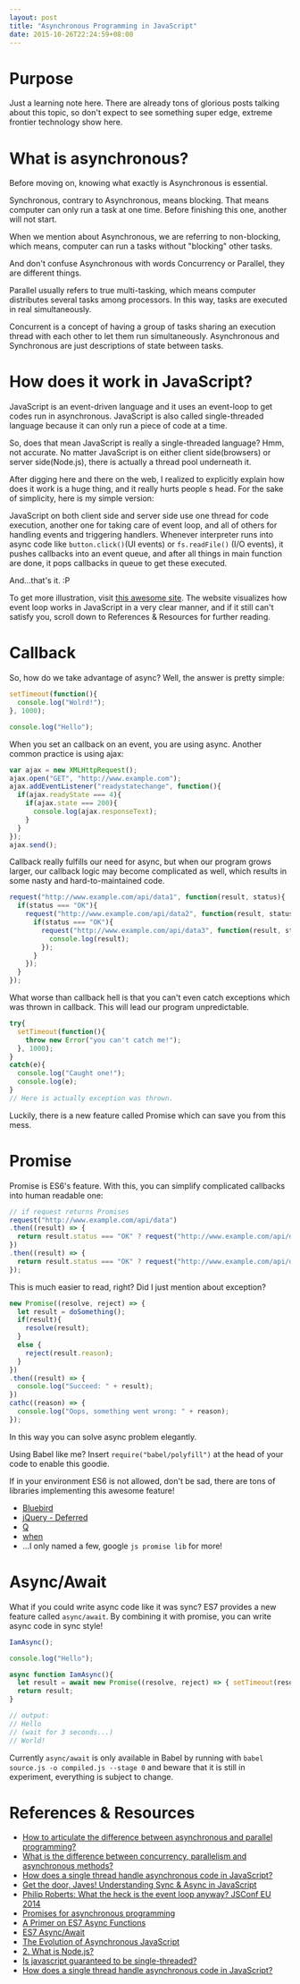 ```yaml
---
layout: post
title: "Asynchronous Programming in JavaScript"
date: 2015-10-26T22:24:59+08:00
---
```


# Purpose
Just a learning note here. There are already tons of glorious posts talking about this topic, so don't expect to see something super edge, extreme frontier technology show here.

# What is asynchronous?
Before moving on, knowing what exactly is Asynchronous is essential.

Synchronous, contrary to Asynchronous, means blocking. That means computer can only run a task at one time. Before finishing this one, another will not start.

When we mention about Asynchronous, we are referring to non-blocking, which means, computer can run a tasks without "blocking" other tasks.

And don't confuse Asynchronous with words Concurrency or Parallel, they are different things.

Parallel usually refers to true multi-tasking, which means computer distributes several tasks among processors. In this way, tasks are executed in real simultaneously.

Concurrent is a concept of having a group of tasks sharing an execution thread with each other to let them run simultaneously. Asynchronous and Synchronous are just descriptions of state between tasks.

# How does it work in JavaScript?
JavaScript is an event-driven language and it uses an event-loop to get codes run in asynchronous. JavaScript is also called single-threaded language because it can only run a piece of code at a time.

So, does that mean JavaScript is really a single-threaded language? Hmm, not accurate. No matter JavaScript is on either client side(browsers) or server side(Node.js), there is actually a thread pool underneath it.

After digging here and there on the web, I realized to explicitly explain how does it work is a huge thing, and it really hurts people
s head. For the sake of simplicity, here is my simple version:

JavaScript on both client side and server side use one thread for code execution, another one for taking care of event loop, and all of others for handling events and triggering handlers. Whenever interpreter runs into async code like `button.click()`(UI events) or `fs.readFile()` (I/O events), it pushes callbacks into an event queue, and after all things in main function are done, it pops callbacks in queue to get these executed.

And...that's it. :P

To get more illustration, visit [this awesome site](http://latentflip.com/loupe/). The website visualizes how event loop works in JavaScript in a very clear manner, and if it still can't satisfy you, scroll down to References & Resources for further reading.

# Callback
So, how do we take advantage of async? Well, the answer is pretty simple:

```js
setTimeout(function(){
  console.log("Wolrd!");
}, 1000);

console.log("Hello");
```

When you set an callback on an event, you are using async. Another common practice is using ajax:

```js
var ajax = new XMLHttpRequest();
ajax.open("GET", "http://www.example.com");
ajax.addEventListener("readystatechange", function(){
  if(ajax.readyState === 4){
    if(ajax.state === 200){
      console.log(ajax.responseText);
    }
  }
});
ajax.send();
```

Callback really fulfills our need for async, but when our program grows larger, our callback logic may become complicated as well, which results in some nasty and hard-to-maintained code.

```js
request("http://www.example.com/api/data1", function(result, status){
  if(status === "OK"){
    request("http://www.example.com/api/data2", function(result, status){
      if(status === "OK"){
        request("http://www.example.com/api/data3", function(result, status){
          console.log(result);
        });
      }
    });
  }
});
```

What worse than callback hell is that you can't even catch exceptions which was thrown in callback. This will lead our program unpredictable.

```js
try{
  setTimeout(function(){
    throw new Error("you can't catch me!");
  }, 1000);
}
catch(e){
  console.log("Caught one!");
  console.log(e);
}
// Here is actually exception was thrown.
```

Luckily, there is a new feature called Promise which can save you from this mess.

# Promise
Promise is ES6's feature. With this, you can simplify complicated callbacks into human readable one:

```js
// if request returns Promises
request("http://www.example.com/api/data")
.then((result) => {
  return result.status === "OK" ? request("http://www.example.com/api/data2") : throw new Error("Something went wrong while requesting data 2");
})
.then((result) => {
  return result.status === "OK" ? request("http://www.example.com/api/data3") : throw new Error("Something went wrong while requesting data 3");
});
```

This is much easier to read, right? Did I just mention about exception?

```js
new Promise((resolve, reject) => {
  let result = doSomething();
  if(result){
    resolve(result);
  }
  else {
    reject(result.reason);
  }
})
.then((result) => {
  console.log("Succeed: " + result);
})
cathc((reason) => {
  console.log("Oops, something went wrong: " + reason);
});
```

In this way you can solve async problem elegantly.

Using Babel like me? Insert `require("babel/polyfill")` at the head of your code to enable this goodie.

If in your environment ES6 is not allowed, don't be sad, there are tons of libraries implementing this awesome feature!

* [Bluebird](http://bluebirdjs.com/docs/getting-started.html)
* [jQuery - Deferred](https://api.jquery.com/category/deferred-object/)
* [Q](http://documentup.com/kriskowal/q/)
* [when](https://github.com/cujojs/when/blob/master/docs/api.md)
* ...I only named a few, google `js promise lib` for more!

# Async/Await
What if you could write async code like it was sync? ES7 provides a new feature called `async/await`. By combining it with promise, you can write async code in sync style!

```js
IamAsync();

console.log("Hello");

async function IamAsync(){
  let result = await new Promise((resolve, reject) => { setTimeout(resolve, 3000, "World!"); });
  return result;
}

// output:
// Hello
// (wait for 3 seconds...)
// World!
```

Currently `async/await` is only available in Babel by running with `babel source.js -o compiled.js --stage 0` and beware that it is still in experiment, everything is subject to change.


# References & Resources
* [How to articulate the difference between asynchronous and parallel programming?](http://stackoverflow.com/questions/6133574/how-to-articulate-the-difference-between-asynchronous-and-parallel-programming)
* [What is the difference between concurrency, parallelism and asynchronous methods?](http://stackoverflow.com/questions/4844637/what-is-the-difference-between-concurrency-parallelism-and-asynchronous-methods)
* [How does a single thread handle asynchronous code in JavaScript?](https://www.quora.com/How-does-a-single-thread-handle-asynchronous-code-in-JavaScript)
* [Get the door, Javes! Understanding Sync & Async in JavaScript](https://www.discovermeteor.com/blog/understanding-sync-async-javascript-node/)
* [Philip Roberts: What the heck is the event loop anyway? JSConf EU 2014](https://www.youtube.com/watch?v=8aGhZQkoFbQ)
* [Promises for asynchronous programming](http://exploringjs.com/es6/ch_promises.html)
* [A Primer on ES7 Async Functions](https://code.tutsplus.com/tutorials/a-primer-on-es7-async-functions--cms-22367)
* [ES7 Async/Await](http://rossboucher.com/await/#/)
* [The Evolution of Asynchronous JavaScript](https://blog.risingstack.com/asynchronous-javascript/)
* [2. What is Node.js?](http://book.mixu.net/node/ch2.html)
* [Is javascript guaranteed to be single-threaded?](http://stackoverflow.com/questions/2734025/is-javascript-guaranteed-to-be-single-threaded)
* [How does a single thread handle asynchronous code in JavaScript?](https://www.quora.com/How-does-a-single-thread-handle-asynchronous-code-in-JavaScript)
